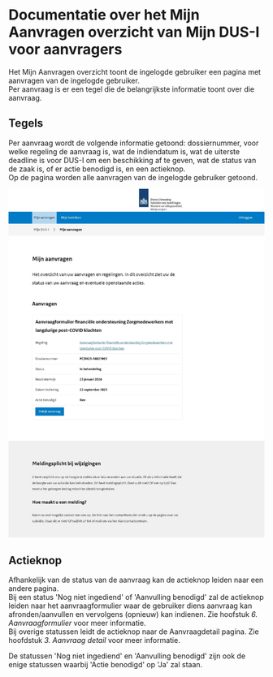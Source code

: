 # Documentatie over het Mijn Aanvragen overzicht van Mijn DUS-I voor aanvragers

Het Mijn Aanvragen overzicht toont de ingelogde gebruiker een pagina met aanvragen van de ingelogde gebruiker.  
Per aanvraag is er een tegel die de belangrijkste informatie toont over die aanvraag.

## Tegels

Per aanvraag wordt de volgende informatie getoond: dossiernummer, voor welke regeling de aanvraag is, wat de indiendatum is, wat de uiterste deadline is voor DUS-I om een beschikking af te geven, wat de status van de zaak is, of er actie benodigd is, en een actieknop.  
Op de pagina worden alle aanvragen van de ingelogde gebruiker getoond.

![Mijn Aanvragen](./images/DUSI%20mijn%20aanvragen%20ingevuld.jpeg)

## Actieknop

Afhankelijk van de status van de aanvraag kan de actieknop leiden naar een andere pagina.  
Bij een status 'Nog niet ingediend' of 'Aanvulling benodigd' zal de actieknop leiden naar het aanvraagformulier waar de gebruiker diens aanvraag kan afronden/aanvullen en vervolgens (opnieuw) kan indienen. Zie hoofstuk _6. Aanvraagformulier_ voor meer informatie.  
Bij overige statussen leidt de actieknop naar de Aanvraagdetail pagina. Zie hoofdstuk _3. Aanvraag detail_ voor meer informatie.  

De statussen 'Nog niet ingediend' en 'Aanvulling benodigd' zijn ook de enige statussen waarbij 'Actie benodigd' op 'Ja' zal staan.
